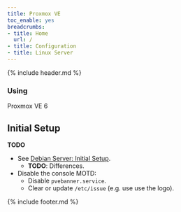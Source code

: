 ```yaml
---
title: Proxmox VE
toc_enable: yes
breadcrumbs:
- title: Home
  url: /
- title: Configuration
- title: Linux Server
---
```

{% include header.md %}

### Using
Proxmox VE 6

## Initial Setup

**TODO**

- See [Debian Server: Initial Setup](debian-server/#initial-setup).
  - **TODO**: Differences.
- Disable the console MOTD:
  - Disable `pvebanner.service`.
  - Clear or update `/etc/issue` (e.g. use use the logo).

{% include footer.md %}
